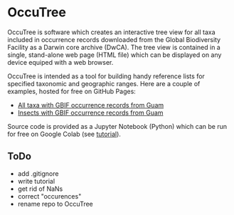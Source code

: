 # OccuTree

OccuTree is software which creates an interactive tree view for all taxa included in occurrence records downloaded from the Global Biodiversity Facility as a Darwin core archive (DwCA). The tree view is contained in a single, stand-alone web page (HTML file) which can be displayed on any device equiped with a web browser.  

OccuTree is intended as a tool for building handy reference lists for specified taxonomic and geographic ranges. Here are a couple of examples, hosted for free on GitHub Pages:
* [All taxa with GBIF occurrence records from Guam](https://aubreymoore.github.io/OccuTree/gbif-occurences-Guam.html)
* [Insects with GBIF occurrence records from Guam](https://aubreymoore.github.io/OccuTree/gbif-occurences-Guam-Insecta.html)

Source code is provided as a Jupyter Notebook (Python) which can be run for free on Google Colab (see [tutorial](tutorial.md)).

## ToDo
* add .gitignore
* write tutorial
* get rid of NaNs
* correct "occurences"
* rename repo to OccuTree
